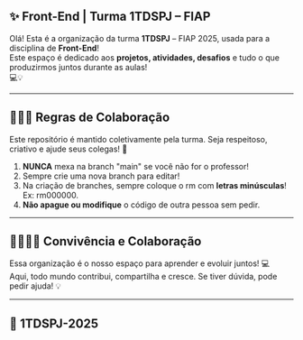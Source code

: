 ## ✨ Front-End | Turma 1TDSPJ – FIAP

Olá! Esta é a organização da turma **1TDSPJ** – FIAP 2025, usada para a disciplina de **Front-End**!  
Este espaço é dedicado aos **projetos, atividades, desafios** e tudo o que produzirmos juntos durante as aulas!  
💻💡

---

## 👩‍💻📌 Regras de Colaboração  
Este repositório é mantido coletivamente pela turma. Seja respeitoso, criativo e ajude seus colegas! 🚀

1. **NUNCA** mexa na branch "main" se você não for o professor!  
2. Sempre crie uma nova branch para editar!  
3. Na criação de branches, sempre coloque o rm com **letras minúsculas**! Ex: rm000000.  
4. **Não apague ou modifique** o código de outra pessoa sem pedir.

---

## 🧑‍🤝‍🧑💬 Convivência e Colaboração  
Essa organização é o nosso espaço para aprender e evoluir juntos! 💻  
Aqui, todo mundo contribui, compartilha e cresce. Se tiver dúvida, pode pedir ajuda! 💡

---

## 🤝 1TDSPJ-2025
